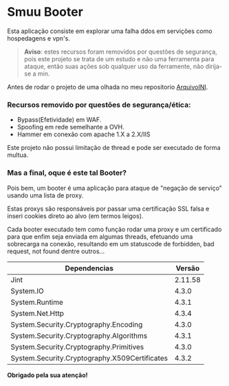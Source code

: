 # Smuu Booter

Esta aplicação consiste em explorar uma falha ddos em servições como hospedagens e vpn's.

> **Aviso**: estes recursos foram removidos por questões de segurança, pois este projeto se trata de um estudo e não uma ferramenta para ataque, então suas ações sob qualquer uso da ferramente, não dirija-se a min.

 Antes de rodar o projeto de uma olhada no meu repositorio [ArquivoINI](https://github.com/FabioSmuu/ArquivoINI).

### Recursos removido por questões de segurança/ética:
- Bypass(Efetividade) em WAF.
- Spoofing em rede semelhante a OVH.
- Hammer em conexão com apache 1.X a 2.X/IIS

Este projeto não possui limitação de thread e pode ser executado de forma multua.

### Mas a final, oque é este tal Booter?
Pois bem, um booter é uma aplicação para ataque de "negação de serviço" usando uma lista de proxy.

Estas proxys são responsáveis por passar uma certificação SSL falsa e inseri cookies direto ao alvo (em termos leigos).

Cada booter executado tem como função rodar uma proxy e um certificado para que enfim seja enviada em algumas threads, efetuando uma sobrecarga na conexão, resultando em um statuscode de forbidden, bad request, not found dentre outros...

| Dependencias |Versão|
|-|-|
| Jint | 2.11.58 |
| System.IO | 4.3.0 |
| System.Runtime | 4.3.1 |
| System.Net.Http | 4.3.4 |
| System.Security.Cryptography.Encoding | 4.3.0 |
| System.Security.Cryptography.Algorithms | 4.3.1 |
| System.Security.Cryptography.Primitives | 4.3.0 |
| System.Security.Cryptography.X509Certificates | 4.3.2 |

**Obrigado pela sua atenção!**

